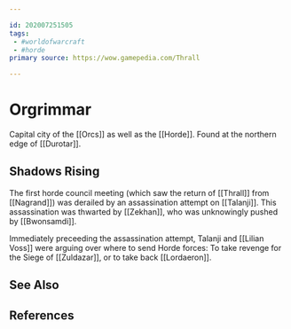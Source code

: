 ```yaml
---

id: 202007251505
tags:
 - #worldofwarcraft
 - #horde
primary source: https://wow.gamepedia.com/Thrall

---
```


# Orgrimmar
Capital city of the [[Orcs]] as well as the [[Horde]]. Found at the northern edge of [[Durotar]].

## Shadows Rising
The first horde council meeting (which saw the return of [[Thrall]] from [[Nagrand]]) was derailed by an assassination attempt on [[Talanji]]. This assassination was thwarted by [[Zekhan]], who was unknowingly pushed by [[Bwonsamdi]].

Immediately preceeding the assassination attempt, Talanji and [[Lilian Voss]] were arguing over where to send Horde forces: To take revenge for the Siege of [[Zuldazar]], or to take back [[Lordaeron]].


## See Also

## References